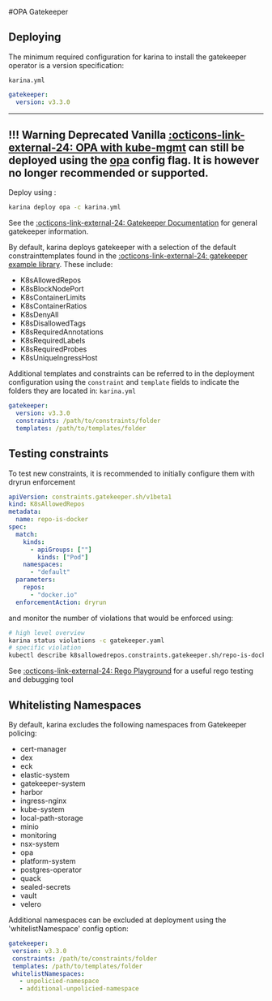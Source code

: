 #OPA Gatekeeper
## Deploying

The minimum required configuration for karina to install the gatekeeper operator is a version specification:

`karina.yml`
```yaml
gatekeeper:
  version: v3.3.0
```

---
!!! Warning Deprecated
Vanilla [:octicons-link-external-24: OPA with kube-mgmt](https://www.openpolicyagent.org/docs/kubernetes-admission-control.html) can still be deployed using the [opa](/reference/config/#opa) config flag. It is however no longer recommended or supported.
---

Deploy using :

```bash
karina deploy opa -c karina.yml

```

See the [:octicons-link-external-24: Gatekeeper Documentation](https://open-policy-agent.github.io/gatekeeper/website/docs/howto/) for general gatekeeper information.

By default, karina deploys gatekeeper with a selection of the default constrainttemplates found in the [:octicons-link-external-24: gatekeeper example library](https://github.com/open-policy-agent/gatekeeper-library).  These include:

- K8sAllowedRepos 
- K8sBlockNodePort
- K8sContainerLimits
- K8sContainerRatios
- K8sDenyAll
- K8sDisallowedTags
- K8sRequiredAnnotations
- K8sRequiredLabels
- K8sRequiredProbes
- K8sUniqueIngressHost

Additional templates and constraints can be referred to in the deployment configuration using the `constraint` and `template` fields to indicate the folders they are located in:
`karina.yml`
```yaml
gatekeeper:
  version: v3.3.0
  constraints: /path/to/constraints/folder
  templates: /path/to/templates/folder
```

## Testing constraints

To test new constraints, it is recommended to initially configure them with dryrun enforcement

```yaml
apiVersion: constraints.gatekeeper.sh/v1beta1
kind: K8sAllowedRepos
metadata:
  name: repo-is-docker
spec:
  match:
    kinds:
      - apiGroups: [""]
        kinds: ["Pod"]
    namespaces:
      - "default"
  parameters:
    repos:
      - "docker.io"
  enforcementAction: dryrun
```

and monitor the number of violations that would be enforced using:

```bash
# high level overview
karina status violations -c gatekeeper.yaml
# specific violation
kubectl describe k8sallowedrepos.constraints.gatekeeper.sh/repo-is-docker
```

See [:octicons-link-external-24:  Rego Playground](https://play.openpolicyagent.org) for a useful rego testing and debugging tool

## Whitelisting Namespaces

By default, karina excludes the following namespaces from Gatekeeper policing:
 - cert-manager
 - dex
 - eck
 - elastic-system
 - gatekeeper-system
 - harbor
 - ingress-nginx
 - kube-system
 - local-path-storage
 - minio
 - monitoring
 - nsx-system
 - opa
 - platform-system
 - postgres-operator
 - quack
 - sealed-secrets
 - vault
 - velero
 
 Additional namespaces can be excluded at deployment using the 'whitelistNamespace' config option:
 
 ```yaml
gatekeeper:
  version: v3.3.0
  constraints: /path/to/constraints/folder
  templates: /path/to/templates/folder
  whitelistNamespaces:
    - unpolicied-namespace 
    - additional-unpolicied-namespace
```


